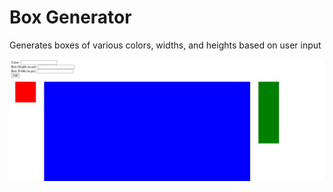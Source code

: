 <h1>Box Generator</h1>
<p>Generates boxes of various colors, widths, and heights based on user input</p>
<img src="demo/demo.JPG">